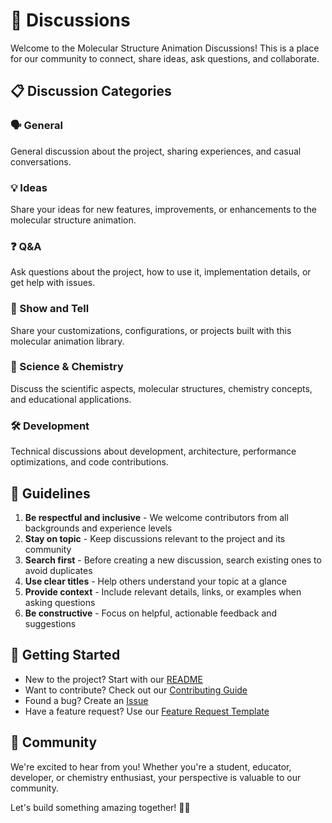 # 💬 Discussions

Welcome to the Molecular Structure Animation Discussions! This is a place for our community to connect, share ideas, ask questions, and collaborate.

## 📋 Discussion Categories

### 🗣️ General
General discussion about the project, sharing experiences, and casual conversations.

### 💡 Ideas
Share your ideas for new features, improvements, or enhancements to the molecular structure animation.

### ❓ Q&A
Ask questions about the project, how to use it, implementation details, or get help with issues.

### 🎨 Show and Tell
Share your customizations, configurations, or projects built with this molecular animation library.

### 🔬 Science & Chemistry
Discuss the scientific aspects, molecular structures, chemistry concepts, and educational applications.

### 🛠️ Development
Technical discussions about development, architecture, performance optimizations, and code contributions.

## 📖 Guidelines

1. **Be respectful and inclusive** - We welcome contributors from all backgrounds and experience levels
2. **Stay on topic** - Keep discussions relevant to the project and its community
3. **Search first** - Before creating a new discussion, search existing ones to avoid duplicates
4. **Use clear titles** - Help others understand your topic at a glance
5. **Provide context** - Include relevant details, links, or examples when asking questions
6. **Be constructive** - Focus on helpful, actionable feedback and suggestions

## 🚀 Getting Started

- New to the project? Start with our [README](../README.md)
- Want to contribute? Check out our [Contributing Guide](../CONTRIBUTING.md)
- Found a bug? Create an [Issue](https://github.com/yuis-ice/molecular-structure-animation/issues/new/choose)
- Have a feature request? Use our [Feature Request Template](https://github.com/yuis-ice/molecular-structure-animation/issues/new?template=feature_request.yml)

## 🌟 Community

We're excited to hear from you! Whether you're a student, educator, developer, or chemistry enthusiast, your perspective is valuable to our community.

Let's build something amazing together! 🧬✨